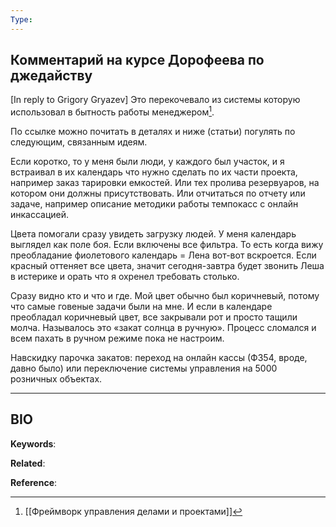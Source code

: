 ```yaml
---
Type:
---
```

## Комментарий на курсе Дорофеева по джедайству
[In reply to Grigory Gryazev]
Это перекочевало из системы которую использовал в бытность работы менеджером[^1].

По ссылке можно почитать в деталях и ниже (статьи) погулять по следующим, связанным идеям. 

Если коротко, то у меня были люди, у каждого был участок, и я встраивал в их календарь что нужно сделать по их части проекта, например заказ тарировки емкостей. Или тех пролива резервуаров, на котором они должны присутствовать. Или отчитаться по отчету или задаче, например описание методики работы темпокасс с онлайн инкассацией. 

Цвета помогали сразу увидеть загрузку людей. У меня календарь выглядел как поле боя. Если включены все фильтра. То есть когда вижу преобладание фиолетового календарь = Лена вот-вот вскроется. Если красный оттеняет все цвета, значит сегодня-завтра будет звонить Леша в истерике и орать что я охренел требовать столько. 

Сразу видно кто и что и где. Мой цвет обычно был коричневый, потому что самые говеные задачи были на мне. И если в календаре преобладал коричневый цвет, все закрывали рот и просто тащили молча. Называлось это «закат солнца в ручную». Процесс сломался и всем пахать в ручном режиме пока не настроим. 

Навскидку парочка закатов: переход на онлайн кассы (ФЗ54, вроде, давно было) или переключение системы управления на 5000 розничных объектах.
***
## BIO
**Keywords**:

**Related**:

**Reference**: 

[^1]: [[Фреймворк управления делами и проектами]]